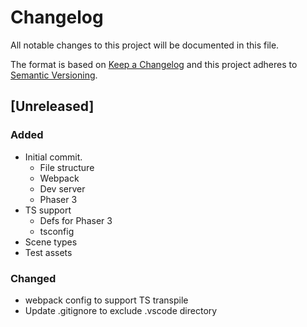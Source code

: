 # Changelog
All notable changes to this project will be documented in this file.

The format is based on [Keep a Changelog](http://keepachangelog.com/en/1.0.0/)
and this project adheres to [Semantic Versioning](http://semver.org/spec/v2.0.0.html).

## [Unreleased]

### Added
* Initial commit.
  * File structure
  * Webpack
  * Dev server
  * Phaser 3 
* TS support
  * Defs for Phaser 3
  * tsconfig
* Scene types
* Test assets

### Changed
* webpack config to support TS transpile
* Update .gitignore to exclude .vscode directory